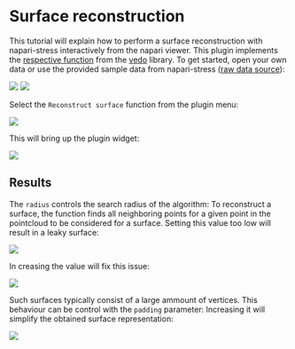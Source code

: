 # Surface reconstruction

This tutorial will explain how to perform a surface reconstruction with napari-stress interactively from the napari viewer. This plugin implements the [respective function](https://vedo.embl.es/autodocs/content/vedo/pointcloud.html#vedo.pointcloud.Points.reconstructSurface) from the [vedo](https://vedo.embl.es) library. To get started, open your own data or use the provided sample data from napari-stress ([raw data source](https://github.com/campaslab/STRESS)):

![](../../imgs/viewer_screenshots/open_sample_droplet.png)
![](../../imgs/viewer_screenshots/open_sample_droplet1.png)

Select the `Reconstruct surface` function from the plugin menu:

![](../../imgs/viewer_screenshots/reconstruct_surface.png)

This will bring up the plugin widget:

![](../../imgs/viewer_screenshots/reconstruct_surface1.png)

## Results

The `radius` controls the search radius of the algorithm: To reconstruct a surface, the function finds all neighboring points for a given point in the pointcloud to be considered for a surface. Setting this value too low will result in a leaky surface:

![](../../imgs/viewer_screenshots/reconstruct_surface2.png)

In creasing the value will fix this issue:

![](../../imgs/viewer_screenshots/reconstruct_surface3.png)

Such surfaces typically consist of a large ammount of vertices. This behaviour can be control with the `padding` parameter: Increasing it will simplify the obtained surface representation:

![](../../imgs/viewer_screenshots/reconstruct_surface4.png)








